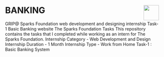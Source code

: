 # BANKING                                         <a href="https://youtu.be/LA05-5HGTGU"><img src="https://cdn2.iconfinder.com/data/icons/social-18/512/YouTube-2-256.png" width="50" height="50" align="right"></a>
GRIP@ Sparks Foundation web development and designing internship Task-1 Basic Banking website The Sparks Foundation Tasks This repository contains the tasks that I completed while working as an intern for The Sparks Foundation.  Internship Category - Web Development and Design Internship Duration - 1 Month Internship Type - Work from Home  Task-1 : Basic Banking System

